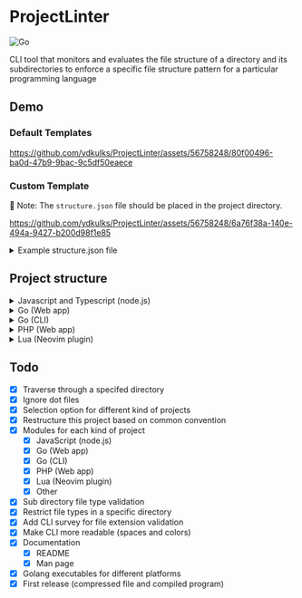 # ProjectLinter

![Go](https://img.shields.io/badge/Go-00ADD8?style=for-the-badge&logo=go&logoColor=white)

CLI tool that monitors and evaluates the file structure of a directory and its
subdirectories to enforce a specific file structure pattern for a particular
programming language

## Demo

### Default Templates

https://github.com/ydkulks/ProjectLinter/assets/56758248/80f00496-ba0d-47b9-9bac-9c5df50eaece

### Custom Template

📄 Note: The `structure.json` file should be placed in the project directory.

https://github.com/ydkulks/ProjectLinter/assets/56758248/6a76f38a-140e-494a-9427-b200d98f1e85

<details>

<summary>
  Example structure.json file
</summary>

```json
// structure.json
{
	"IgnoreDir": {
		".git",
		"node_modules",
		".next",
	},
	"RootFiles": {
		"package.json",
		"package-lock.json",
		"tailwind.config.js",
		"tailwind.config.ts",
		"tsconfig.json",
		"tslint.json",
		"webpack.config.js",
		"yarn.lock",
		"postcss.config.js",
		".eslintrc.json",
		"LICENSE",
		"README.md",
		"CODE_OF_CONDUCT.md",
		".env",
		".env.local",
		".gitignore",
		"app.js",
	},
	"RootDirs": {
		"public",
		"src",
		"tests",
		"config",
		"typings",
	},
	"NonRootFiles": {
		// JS
		"config/database.js",
		"config/routes.js",
		"config/environment.js",
		// TS
		"config/constants.ts",
		"config/routes.ts",
	},
	"NonRootDirs": {
		// JS
		"src/controllers",
		"src/models",
		"src/routes",
		"src/views",
		// TS
		"src/components",
		"src/containers",
		"src/services",
		"src/styles",
		"src/assets",
		"config/env",
		"config/",
	},
	"DirectoryFileExtensions": {
		"public": {
			".html":true,
			".js":true,
			".css":true,
		},
		"src": {
			".ts":true,
		},
	},
}
```

</details>

## Project structure

<details>

<summary>
  Javascript and Typescript (node.js)
</summary>

```txt
my-node-app/
  ├── node_modules/        (Dependencies installed via npm)
  ├── public/              (Static files like HTML, CSS, client-side JavaScript)
  ├── src/                 (Source code)
  │   ├── controllers/     (Route handlers)
  │   ├── models/          (Database models)
  │   ├── routes/          (Express.js route definitions)
  │   ├── views/           (Template files, if using a template engine)
  ├── config/              (Configuration files)
  │   ├── database.js      (Database configuration)
  │   ├── routes.js        (Route configuration)
  │   ├── environment.js   (Environment-specific settings)
  ├── tests/               (Test files)
  ├── package.json         (Node.js package configuration)
  ├── package-lock.json    (Dependency lock file)
  ├── .gitignore           (Git ignore rules)
  ├── .env                 (Environment variables, not in version control)
  ├── app.js               (Main application file)
  ├── README.md            (Documentation)

```

```text
my-typescript-project/
  ├── node_modules/        (Dependencies installed via npm or yarn)
  ├── src/                 (Source code)
  │   ├── components/      (Reusable UI components)
  │   ├── containers/      (Higher-level components that manage state)
  │   ├── services/        (API services, utilities, and helpers)
  │   ├── styles/          (CSS or SCSS files)
  │   ├── assets/          (Static assets like images)
  ├── public/              (Publicly accessible files, e.g., index.html)
  ├── tests/               (Test files)
  ├── config/              (Configuration files)
  │   ├── env/             (Environment-specific configuration)
  │   ├── constants.ts     (Application constants)
  │   ├── routes.ts        (Route definitions)
  ├── typings/             (Custom type definitions, if needed)
  ├── .gitignore           (Git ignore rules)
  ├── tsconfig.json        (TypeScript configuration)
  ├── package.json         (Node.js package configuration)
  ├── package-lock.json    (Dependency lock file)
  ├── README.md            (Documentation)

```

</details>

<details>

<summary>
 Go (Web app)
</summary>

```txt
my-go-web-app/
  ├── assets/            (Static assets like CSS, JavaScript, and images)
  ├── templates/         (HTML templates if not using a frontend framework)
  ├── cmd/               (Application entry points)
  │   ├── main.go        (Main application entry point)
  ├── internal/          (Internal application packages)
  │   ├── handlers/     (HTTP request handlers)
  │   ├── models/       (Data models)
  │   ├── middleware/   (HTTP middleware)
  │   ├── config/       (Application configuration)
  ├── pkg/               (Reusable packages)
  ├── vendor/            (Vendor directory for dependencies - if not using Go Modules)
  ├── go.mod             (Go module file)
  ├── go.sum             (Dependency checksum file)
  ├── .gitignore         (Git ignore rules)
  ├── README.md          (Documentation)

```

</details>

<details>
<summary>
 Go (CLI)
</summary>

```txt
my-go-cli/
  ├── cmd/               (Application entry points)
  │   ├── mycli/         (CLI application source code)
  │   │   ├── main.go    (Main CLI application entry point)
  ├── internal/          (Internal application packages)
  ├── pkg/               (Reusable packages)
  ├── vendor/            (Vendor directory for dependencies - if not using Go Modules)
  ├── go.mod             (Go module file)
  ├── go.sum             (Dependency checksum file)
  ├── .gitignore         (Git ignore rules)
  ├── README.md          (Documentation)

```

</details>

<details>

<summary>
 PHP (Web app)
</summary>

```txt
my-php-web-app/
  ├── app/
  │   ├── Controllers/     (Controller classes)
  │   ├── Models/          (Model classes)
  │   ├── Views/           (View templates)
  ├── config/              (Application configuration)
  │   ├── database.php     (Database configuration)
  ├── public/              (Publicly accessible files, e.g., index.php, assets)
  ├── resources/           (Non-public resources like language files or raw assets)
  ├── routes/              (Route definitions)
  ├── tests/               (Test files)
  ├── vendor/              (Composer dependencies)
  ├── .env                 (Environment-specific settings)
  ├── .gitignore           (Git ignore rules)
  ├── composer.json        (Composer configuration)
  ├── composer.lock        (Composer lock file)
  ├── README.md            (Documentation)

```

</details>

<details>

<summary>
 Lua (Neovim plugin)
</summary>

```txt
my-neovim-plugin/
  ├── plugin/            (Your plugin's main Lua file)
  ├── lua/               (Additional Lua code, organized by functionality)
  │   ├── my_plugin.lua  (Your plugin's main Lua code)
  │   ├── commands.lua   (Neovim commands)
  │   ├── mappings.lua   (Key mappings)
  │   ├── utils.lua      (Utility functions)
  ├── doc/               (Documentation for your plugin)
  ├── test/              (Test files for your plugin)
  ├── README.md          (Plugin documentation)

```

</details>

## Todo

- [x] Traverse through a specifed directory
- [x] Ignore dot files
- [x] Selection option for different kind of projects
- [x] Restructure this project based on common convention
- [x] Modules for each kind of project
  - [x] JavaScript (node.js)
  - [x] Go (Web app)
  - [x] Go (CLI)
  - [x] PHP (Web app)
  - [x] Lua (Neovim plugin)
  - [x] Other
- [x] Sub directory file type validation
- [x] Restrict file types in a specific directory
- [x] Add CLI survey for file extension validation
- [x] Make CLI more readable (spaces and colors)
- [x] Documentation
  - [x] README
  - [x] Man page
- [x] Golang executables for different platforms
- [x] First release (compressed file and compiled program)

